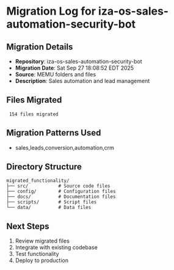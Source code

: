 # Migration Log for iza-os-sales-automation-security-bot

## Migration Details
- **Repository**: iza-os-sales-automation-security-bot
- **Migration Date**: Sat Sep 27 18:08:52 EDT 2025
- **Source**: MEMU folders and files
- **Description**: Sales automation and lead management

## Files Migrated
     154 files migrated

## Migration Patterns Used
- sales,leads,conversion,automation,crm

## Directory Structure
```
migrated_functionality/
├── src/           # Source code files
├── config/        # Configuration files
├── docs/          # Documentation files
├── scripts/       # Script files
└── data/          # Data files
```

## Next Steps
1. Review migrated files
2. Integrate with existing codebase
3. Test functionality
4. Deploy to production

